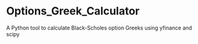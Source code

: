 # Options_Greek_Calculator
A Python tool to calculate Black-Scholes option Greeks using yfinance and scipy
